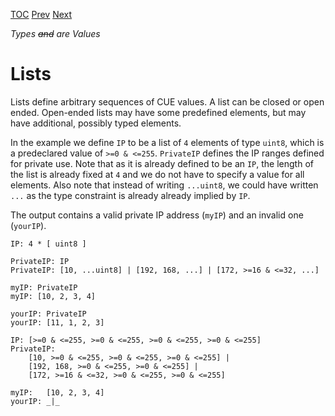 [TOC](Readme.md) [Prev](regexp.md) [Next](templates.md)

_Types ~~and~~ are Values_

# Lists

Lists define arbitrary sequences of CUE values.
A list can be closed or open ended.
Open-ended lists may have some predefined elements, but may have
additional, possibly typed elements.

In the example we define `IP` to be a list of `4` elements of type `uint8`, which
is a predeclared value of `>=0 & <=255`.
`PrivateIP` defines the IP ranges defined for private use.
Note that as it is already defined to be an `IP`, the length of the list
is already fixed at `4` and we do not have to specify a value for all elements.
Also note that instead of writing `...uint8`, we could have written `...`
as the type constraint is already already implied by `IP`.

The output contains a valid private IP address (`myIP`)
and an invalid one (`yourIP`).

<!-- CUE editor -->
```
IP: 4 * [ uint8 ]

PrivateIP: IP
PrivateIP: [10, ...uint8] | [192, 168, ...] | [172, >=16 & <=32, ...]

myIP: PrivateIP
myIP: [10, 2, 3, 4]

yourIP: PrivateIP
yourIP: [11, 1, 2, 3]
```

<!-- result -->
```
IP: [>=0 & <=255, >=0 & <=255, >=0 & <=255, >=0 & <=255]
PrivateIP:
    [10, >=0 & <=255, >=0 & <=255, >=0 & <=255] |
    [192, 168, >=0 & <=255, >=0 & <=255] |
    [172, >=16 & <=32, >=0 & <=255, >=0 & <=255]

myIP:   [10, 2, 3, 4]
yourIP: _|_
```